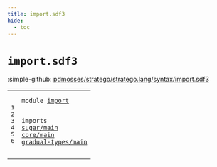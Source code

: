 ```yaml
---
title: import.sdf3
hide:
  - toc
---
```


# `import.sdf3`

:simple-github: [pdmosses/stratego/stratego.lang/syntax/import.sdf3]

[pdmosses/stratego/stratego.lang/syntax/import.sdf3]: https://github.com/pdmosses/stratego/blob/master/stratego.lang/syntax/import.sdf3 "The source file on GitHub"

<div class="sdf3"><table class="highlighttable"><tbody><tr><td class="linenos"><div class="linenodiv"><pre><span></span>1
2
3
4
5
6
</pre></div></td>
<td class="code"><pre><code><span class="keyword">module</span> <a href="../StrategoLang.sdf3#import_31_37" id="import_7_13" title="Referenced at ../StrategoLang.sdf3 line 4">import</a>

<span class="keyword">imports</span>
  <a href="../sugar/main.sdf3#sugar/main_7_17" id="sugar/main_25_35" title="Defined at ../sugar/main.sdf3 line 1">sugar/main</a>
  <a href="../core/main.sdf3#core/main_7_16" id="core/main_38_47" title="Defined at ../core/main.sdf3 line 1">core/main</a>
  <a href="../gradual-types/main.sdf3#gradual-types/main_7_25" id="gradual-types/main_50_68" title="Defined at ../gradual-types/main.sdf3 line 1">gradual-types/main</a>
</code></pre></td></tr></tbody></table></div>